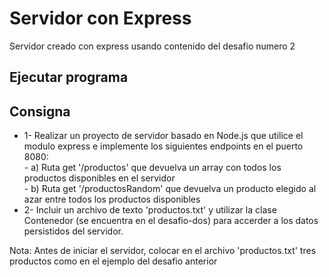 # Servidor con Express 
Servidor creado con express usando contenido del desafio numero 2

## Ejecutar programa 

## Consigna
* 1- Realizar un proyecto de servidor basado en Node.js que utilice el modulo express e implemente los siguientes endpoints en el puerto 8080: <br>
      - a) Ruta get '/productos' que devuelva un array con todos los productos disponibles en el servidor <br> 
      - b) Ruta get '/productosRandom' que devuelva un producto elegido al azar entre todos los productos disponibles <br>
* 2- Incluir un archivo de texto 'productos.txt' y utilizar la clase Contenedor (se encuentra en el desafio-dos) para accerder a los datos persistidos del servidor. 


Nota: Antes de iniciar el servidor, colocar en el archivo 'productos.txt' tres productos como en el ejemplo del desafio anterior
 